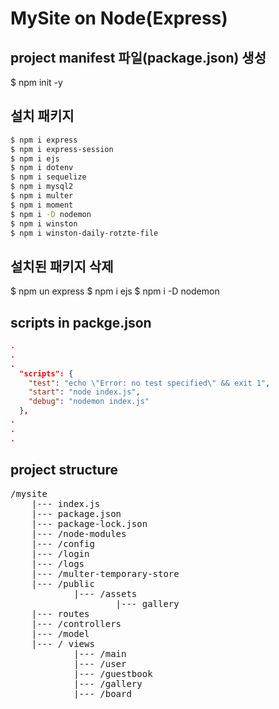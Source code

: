 # MySite on Node(Express)

## project manifest 파일(package.json) 생성
$ npm init -y

## 설치 패키지
``` bash
$ npm i express
$ npm i express-session
$ npm i ejs
$ npm i dotenv
$ npm i sequelize
$ npm i mysql2
$ npm i multer
$ npm i moment
$ npm i -D nodemon
$ npm i winston
$ npm i winston-daily-rotzte-file
```

## 설치된 패키지 삭제
$ npm un express
$ npm i ejs
$ npm i -D nodemon

## scripts in packge.json
```JSON
.
.
.
  "scripts": {
    "test": "echo \"Error: no test specified\" && exit 1",
    "start": "node index.js",
    "debug": "nodemon index.js"
  },
.
.
.
```

## project structure
<pre>
/mysite
    |--- index.js
    |--- package.json
    |--- package-lock.json
    |--- /node-modules
    |--- /config
    |--- /login
    |--- /logs
    |--- /multer-temporary-store
    |--- /public
            |--- /assets
                    |--- gallery
    |--- routes
    |--- /controllers
    |--- /model
    |--- / views
            |--- /main
            |--- /user
            |--- /guestbook
            |--- /gallery
            |--- /board
</pre>